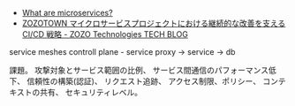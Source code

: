 - [What are microservices?](https://microservices.io/)
- [ZOZOTOWN マイクロサービスプロジェクトにおける継続的な改善を支える CI/CD 戦略 - ZOZO Technologies TECH BLOG](https://techblog.zozo.com/entry/zozotown-cicd-strategy)

service meshes
controll plane - service proxy -> service -> db

課題。
攻撃対象とサービス範囲の比例、
サービス間通信のパフォーマンス低下、
信頼性の構築(認証)、
リクエスト追跡、
アクセス制限、ポリシー、
コンテキストの共有、
セキュリティレベル。
